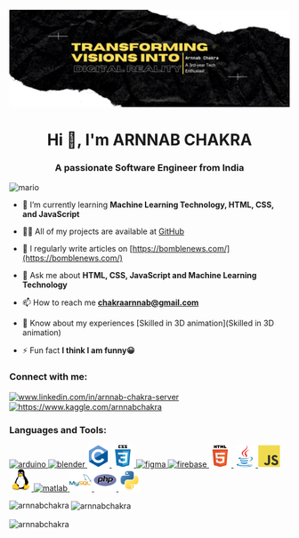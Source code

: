 ![logo](https://github.com/Arnnabchakra/Arnnabchakra/blob/main/GITHUB%20BANNER_2.png)
<h1 align="center">Hi 👋, I'm ARNNAB CHAKRA</h1>
<h3 align="center">A passionate Software Engineer from India</h3>

![mario](https://user-images.githubusercontent.com/10498744/210012254-234538ff-d198-48aa-8964-37e6fd45d227.gif)

- 🌱 I’m currently learning **Machine Learning Technology, HTML, CSS, and JavaScript**

- 👨‍💻 All of my projects are available at [GitHub](GitHub)

- 📝 I regularly write articles on [https://bomblenews.com/](https://bomblenews.com/)

- 💬 Ask me about **HTML, CSS, JavaScript and Machine Learning Technology**

- 📫 How to reach me **chakraarnnab@gmail.com**

- 📄 Know about my experiences [Skilled in 3D animation](Skilled in 3D animation)

- ⚡ Fun fact **I think I am funny😀**

<h3 align="left">Connect with me:</h3>
<p align="left">
<a href="https://linkedin.com/in/www.linkedin.com/in/arnnab-chakra-server" target="blank"><img align="center" src="https://raw.githubusercontent.com/rahuldkjain/github-profile-readme-generator/master/src/images/icons/Social/linked-in-alt.svg" alt="www.linkedin.com/in/arnnab-chakra-server" height="30" width="40" /></a>
<a href="https://kaggle.com/https://www.kaggle.com/arnnabchakra" target="blank"><img align="center" src="https://raw.githubusercontent.com/rahuldkjain/github-profile-readme-generator/master/src/images/icons/Social/kaggle.svg" alt="https://www.kaggle.com/arnnabchakra" height="30" width="40" /></a>
</p>

<h3 align="left">Languages and Tools:</h3>
<p align="left"> <a href="https://www.arduino.cc/" target="_blank" rel="noreferrer"> <img src="https://cdn.worldvectorlogo.com/logos/arduino-1.svg" alt="arduino" width="40" height="40"/> </a> <a href="https://www.blender.org/" target="_blank" rel="noreferrer"> <img src="https://download.blender.org/branding/community/blender_community_badge_white.svg" alt="blender" width="40" height="40"/> </a> <a href="https://www.cprogramming.com/" target="_blank" rel="noreferrer"> <img src="https://raw.githubusercontent.com/devicons/devicon/master/icons/c/c-original.svg" alt="c" width="40" height="40"/> </a> <a href="https://www.w3schools.com/css/" target="_blank" rel="noreferrer"> <img src="https://raw.githubusercontent.com/devicons/devicon/master/icons/css3/css3-original-wordmark.svg" alt="css3" width="40" height="40"/> </a> <a href="https://www.figma.com/" target="_blank" rel="noreferrer"> <img src="https://www.vectorlogo.zone/logos/figma/figma-icon.svg" alt="figma" width="40" height="40"/> </a> <a href="https://firebase.google.com/" target="_blank" rel="noreferrer"> <img src="https://www.vectorlogo.zone/logos/firebase/firebase-icon.svg" alt="firebase" width="40" height="40"/> </a> <a href="https://www.w3.org/html/" target="_blank" rel="noreferrer"> <img src="https://raw.githubusercontent.com/devicons/devicon/master/icons/html5/html5-original-wordmark.svg" alt="html5" width="40" height="40"/> </a> <a href="https://www.java.com" target="_blank" rel="noreferrer"> <img src="https://raw.githubusercontent.com/devicons/devicon/master/icons/java/java-original.svg" alt="java" width="40" height="40"/> </a> <a href="https://developer.mozilla.org/en-US/docs/Web/JavaScript" target="_blank" rel="noreferrer"> <img src="https://raw.githubusercontent.com/devicons/devicon/master/icons/javascript/javascript-original.svg" alt="javascript" width="40" height="40"/> </a> <a href="https://www.linux.org/" target="_blank" rel="noreferrer"> <img src="https://raw.githubusercontent.com/devicons/devicon/master/icons/linux/linux-original.svg" alt="linux" width="40" height="40"/> </a> <a href="https://www.mathworks.com/" target="_blank" rel="noreferrer"> <img src="https://upload.wikimedia.org/wikipedia/commons/2/21/Matlab_Logo.png" alt="matlab" width="40" height="40"/> </a> <a href="https://www.mysql.com/" target="_blank" rel="noreferrer"> <img src="https://raw.githubusercontent.com/devicons/devicon/master/icons/mysql/mysql-original-wordmark.svg" alt="mysql" width="40" height="40"/> </a> <a href="https://www.php.net" target="_blank" rel="noreferrer"> <img src="https://raw.githubusercontent.com/devicons/devicon/master/icons/php/php-original.svg" alt="php" width="40" height="40"/> </a> <a href="https://www.python.org" target="_blank" rel="noreferrer"> <img src="https://raw.githubusercontent.com/devicons/devicon/master/icons/python/python-original.svg" alt="python" width="40" height="40"/> </a> </p>

<p><img align="left" src="https://github-readme-stats.vercel.app/api/top-langs?username=arnnabchakra&show_icons=true&locale=en&layout=compact" alt="arnnabchakra" /></p>

<p>&nbsp;<img align="center" src="https://github-readme-stats.vercel.app/api?username=arnnabchakra&show_icons=true&locale=en" alt="arnnabchakra" /></p>

<p><img align="center" src="https://github-readme-streak-stats.herokuapp.com/?user=arnnabchakra&" alt="arnnabchakra" /></p>
